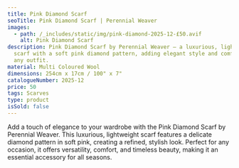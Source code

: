 ```yaml
---
title: Pink Diamond Scarf
seoTitle: Pink Diamond Scarf | Perennial Weaver
images:
  - path: /_includes/static/img/pink-diamond-2025-12-£50.avif
    alt: Pink Diamond Scarf
description: Pink Diamond Scarf by Perennial Weaver – a luxurious, lightweight
  scarf with a soft pink diamond pattern, adding elegant style and comfort to
  any outfit.
material: Multi Coloured Wool
dimensions: 254cm x 17cm / 100" x 7"
catalogueNumber: 2025-12
price: 50
tags: Scarves
type: product
isSold: false
---
```

Add a touch of elegance to your wardrobe with the Pink Diamond Scarf by Perennial Weaver. This luxurious, lightweight scarf features a delicate diamond pattern in soft pink, creating a refined, stylish look. Perfect for any occasion, it offers versatility, comfort, and timeless beauty, making it an essential accessory for all seasons.
